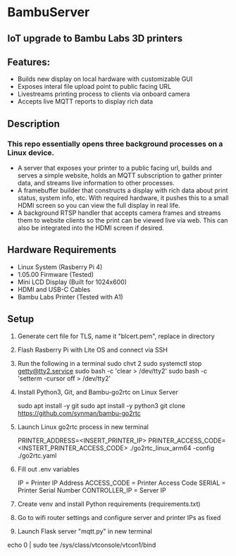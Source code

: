 # BambuServer
## IoT upgrade to Bambu Labs 3D printers
## Features:
- Builds new display on local hardware with customizable GUI
- Exposes interal file upload point to public facing URL
- Livestreams printing process to clients via onboard camera
- Accepts live MQTT reports to display rich data

## Description
### This repo essentially opens three background processes on a Linux device.
- A server that exposes your printer to a public facing
  url, builds and serves a simple website, holds an MQTT
  subscription to gather printer data, and streams live
  information to other processes.
- A framebuffer builder that constructs a display with
  rich data about print status, system info, etc. With
  required hardware, it pushes this to a small HDMI screen
  so you can view the full display in real life.
- A background RTSP handler that accepts camera frames
  and streams them to website clients so the print can
  be viewed live via web. This can also be integrated
  into the HDMI screen if desired. 

## Hardware Requirements
- Linux System (Rasberry Pi 4)
- 1.05.00 Firmware (Tested)
- Mini LCD Display (Built for 1024x600)
- HDMI and USB-C Cables
- Bambu Labs Printer (Tested with A1)

## Setup
1) Generate cert file for TLS, name it "blcert.pem", replace in directory

2) Flash Rasberry Pi with Lite OS and connect via SSH

3) Run the following in a terminal
   sudo chvt 2
   sudo systemctl stop getty@tty2.service
   sudo bash -c 'clear > /dev/tty2'
   sudo bash -c 'setterm -cursor off > /dev/tty2'
   
4) Install Python3, Git, and Bambu-go2rtc on Linux Server
   
   sudo apt install -y git
   sudo apt install -y python3
   git clone https://github.com/synman/bambu-go2rtc
   
5) Launch Linux go2rtc process in new terminal

   PRINTER_ADDRESS=<INSERT_PRINTER_IP> PRINTER_ACCESS_CODE=<INSTERT_PRINTER_ACCESS_CODE> ./go2rtc_linux_arm64 -config ./go2rtc.yaml

6) Fill out .env variables
   
   IP = Printer IP Address
   ACCESS_CODE = Printer Access Code
   SERIAL = Printer Serial Number
   CONTROLLER_IP = Server IP

7) Create venv and install Python requirements (requirements.txt)

8) Go to wifi router settings and configure server and printer IPs as fixed
   
9) Launch Flask server "mqtt.py" in new terminal

echo 0 | sudo tee /sys/class/vtconsole/vtcon1/bind

